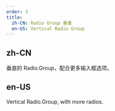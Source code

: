 ```yaml
---
order: 3
title:
  zh-CN: Radio Group 垂直
  en-US: Vertical Radio Group
---
```


## zh-CN
垂直的 Radio.Group，配合更多输入框选项。


## en-US
Vertical Radio.Group, with more radios.
